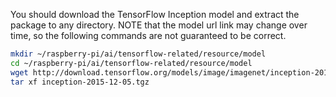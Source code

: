 You should download the TensorFlow Inception model and extract the package to any directory. NOTE that the model url link may change over time, so the following commands are not guaranteed to be correct.

```Bash
mkdir ~/raspberry-pi/ai/tensorflow-related/resource/model
cd ~/raspberry-pi/ai/tensorflow-related/resource/model
wget http://download.tensorflow.org/models/image/imagenet/inception-2015-12-05.tgz
tar xf inception-2015-12-05.tgz
```
